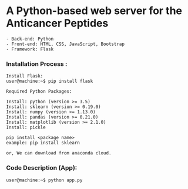 # A Python-based web server for the Anticancer Peptides
```
- Back-end: Python
- Front-end: HTML, CSS, JavaScript, Bootstrap
- Framework: Flask
```

### Installation Process :
```
Install Flask: 
user@machine:~$ pip install flask

Required Python Packages:

Install: python (version >= 3.5)
Install: sklearn (version >= 0.19.0)
Install: numpy (version >= 1.13.0)
Install: pandas (version >= 0.21.0)
Install: matplotlib (version >= 2.1.0)
Install: pickle

pip install <package name>
example: pip install sklearn

or, We can download from anaconda cloud.
```

### Code Description (App):
```console
user@machine:~$ python app.py
```
